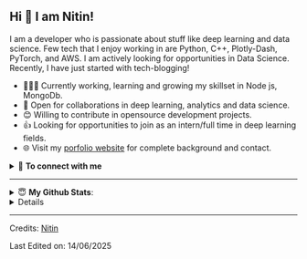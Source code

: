   <h2 id="hi--i-am-pratik">Hi 👋 I am Nitin!</h2>
<p>I am a developer who is passionate about stuff like deep learning and data science. Few tech that I enjoy working in are Python, C++, Plotly-Dash, PyTorch, and  AWS. I am actively looking for opportunities in Data Science. Recently, I have just started with tech-blogging!</p>
<ul>
<li>👨🏽‍💻 Currently working, learning and growing my skillset in Node js, MongoDb.</li>
<li>🤝 Open for collaborations in deep learning, analytics and data science.</li>
<li>😊 Willing to contribute in opensource development projects.</li>
<li>👍 Looking for opportunities to join as an intern/full time in deep learning fields.</li>
<!-- <li>👨 Know more about me at <a href="https://sourcerer.io/pr2tik1">Sourcerer</a></li> -->
<li>🌐 Visit my <a href="https://github.com/codernitinmn">porfolio website</a> for complete background and contact.</li>
</ul>
<details>
<summary>🤝 <b>To connect with me</b></summary>
<p align="center">
</p><p><a href="https://codernitinmn.github.io/"><img src="https://img.shields.io/badge/portfolio-%23.svg?&amp;style=for-the-badge&amp;logo=&amp;logoColor=white%22"></a>
<a href="https://twitter.com/Pratikpkb"><img src="https://img.shields.io/badge/twitter-%231DA1F2.svg?&amp;style=for-the-badge&amp;logo=twitter&amp;logoColor=white"></a>
<a href="https://medium.com/@pratikbaitha04"><img src="https://img.shields.io/badge/medium-%2312100E.svg?&amp;style=for-the-badge&amp;logo=medium&amp;logoColor=white"></a>
<a href="https://www.linkedin.com/in/pratik-kumar04/"><img src="https://img.shields.io/badge/linkedin-%230077B5.svg?&amp;style=for-the-badge&amp;logo=linkedin&amp;logoColor=white"></a>
<a href="https://www.instagram.com/pratikkumar04/"><img src="https://img.shields.io/badge/instagram-%23E4405F.svg?&amp;style=for-the-badge&amp;logo=instagram&amp;logoColor=white"></a>
<a href="https://www.facebook.com/pr2tik1"><img src="https://img.shields.io/badge/facebook-%231877F2.svg?&amp;style=for-the-badge&amp;logo=facebook&amp;logoColor=white"></a>
<a href="https://github.com/codernitinmn/codernitinmn"><img src="https://badges.pufler.dev/visits/codernitinmn/codernitinmn?style=for-the-badge" alt="Visits Badge"></a></p>
<p></p>
</details>
<hr>
<details>
 <summary> 😇 <b>My Github Stats</b>: </summary>
<br>
<p align="center">
  <img src="https://github-readme-stats.vercel.app/api?username=codernitinmn&amp;show_icons=true&amp;theme=tokyonight&amp;line_height=27">
  <img src="https://github-readme-stats.vercel.app/api/top-langs/?username=codernitinmn;hide=css,java,html&amp;theme=tokyonight">
</p>
</details>
<details> 
 <h2 id="-skills"><img src="https://media2.giphy.com/media/QssGEmpkyEOhBCb7e1/giphy.gif?cid=ecf05e47a0n3gi1bfqntqmob8g9aid1oyj2wr3ds3mg700bl&amp;rid=giphy.gif" width="25"><b> Skills</b></h2>
<br>
<p align="center">
</p><ul>
<li>
<p><strong>Languages</strong>:</p>
<p><img src="https://img.shields.io/badge/Dart-beginnner-blue?style=for-the-badge&amp;logo=dart&amp;logoColor=white" alt="Dart">
<img src="https://img.shields.io/badge/Python-beginnner-%2314354C?style=for-the-badge&amp;logo=python&amp;logoColor=white" alt="Python"></p>
<br>
</li>
<li>
<p><strong>Frameworks</strong>:</p>
<p><img src="https://img.shields.io/badge/Flutter-beginnner-%232370ED?style=for-the-badge&amp;logo=flutter&amp;logoColor=white" alt="Flutter"></p>
</li>
<li>
<p><strong>Software</strong>:</p>
<p><img src="https://img.shields.io/badge/Linux-FCC624?style=for-the-badge&amp;logo=linux&amp;logoColor=black" alt="Linux">
<img src="https://img.shields.io/badge/-Pop!__OS-cyan?style=for-the-badge&amp;logo=popos&amp;logoColor=black" alt="Pop!_OS">
<img src="https://img.shields.io/badge/Visual%20Studio%20Code-blue?style=for-the-badge&amp;logo=visualstudiocode&amp;logoColor=white" alt="Visual Studio Code">
<img src="https://img.shields.io/badge/Github-black?style=for-the-badge&amp;logo=github&amp;logoColor=white" alt="Github">
<img src="https://img.shields.io/badge/Git-orange?style=for-the-badge&amp;logo=github&amp;logoColor=white" alt="Git">
<img src="https://img.shields.io/badge/Terminal-%23054020?style=for-the-badge&amp;logo=gnu-bash&amp;logoColor=white" alt="Terminal"></p>
</li>
<li>
<p><strong>Hardware</strong>:</p>
<p><img src="https://img.shields.io/badge/Intel-blue?style=for-the-badge&amp;logo=intel&amp;logoColor=white" alt="Intel">
<img src="https://img.shields.io/badge/Nvidia-deepgreen?style=for-the-badge&amp;logo=nvidia&amp;logoColor=white" alt="Nvidia">
<img src="https://img.shields.io/badge/dell-black?style=for-the-badge&amp;logo=dell&amp;logoColor=white" alt="Dell">
<img src="https://img.shields.io/badge/logitech-white?style=for-the-badge&amp;logo=logitech&amp;logoColor=black" alt="Logitech"></p>
</li>
</ul>
<!--END_SECTION:waka-->
</details>
<hr>
<p>Credits: <a href="https://github.com/codernitinmn">Nitin</a></p>
<p>Last Edited on: 14/06/2025</p> 
